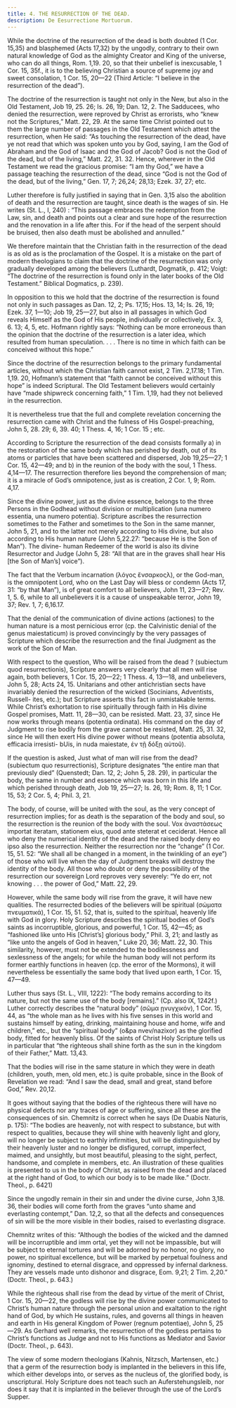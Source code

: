 ```yaml
---
title: 4. THE RESURRECTION OF THE DEAD.
description: De Eesurrectione Mortuorum.
---
```


While the doctrine of the resurrection of the dead is both  doubted (1 Cor. 15,35) and blasphemed (Acts 17,32) by the ungodly, contrary to their own natural knowledge of God as the  almighty Creator and King of the universe, who can do all things,  Rom. 1,19. 20, so that their unbelief is inexcusable, 1 Cor. 15, 35f.,  it is to the believing Christian a source of supreme joy and sweet  consolation, 1 Cor. 15, 20—22 (Third Article: “I believe in the  resurrection of the dead”). 

The doctrine of the resurrection is taught not only in the  New, but also in the Old Testament, Job 19, 25. 26; Is. 26, 19;  Dan. 12, 2. The Sadducees, who denied the resurrection, were reproved by Christ as errorists, who “knew not the Scriptures,”  Matt. 22, 29. At the same time Christ pointed out to them the  large number of passages in the Old Testament which attest the  resurrection, when He said: “As touching the resurrection of the  dead, have ye not read that which was spoken unto you by God,  saying, I am the God of Abraham and the God of Isaac and the  God of Jacob? God is not the God of the dead, but of the living,” Matt. 22, 31. 32. Hence, wherever in the Old Testament we read  the gracious promise: “I am thy God,” we have a passage teaching  the resurrection of the dead, since “God is not the God of the dead,  but of the living,” Gen. 17, 7; 26,24; 28,13; Ezek. 37, 27; etc. 

Luther therefore is fully justified in saying that in Gen. 3,15  also the abolition of death and the resurrection are taught, since  death is the wages of sin. He writes (St. L., I, 240) : “This passage embraces the redemption from the Law, sin, and death and  points out a clear and sure hope of the resurrection and the renovation in a life after this. For if the head of the serpent should be  bruised, then also death must be abolished and annulled.” 

We therefore maintain that the Christian faith in the resurrection of the dead is as old as is the proclamation of the Gospel.  It is a mistake on the part of modern theologians to claim that  the doctrine of the resurrection was only gradually developed  among the believers (Luthardt, Dogmatik, p. 412; Voigt: “The  doctrine of the resurrection is found only in the later books of  the Old Testament.” Biblical Dogmatics, p. 239). 

In opposition to this we hold that the doctrine of the resurrection is found not only in such passages as Dan. 12, 2; Ps. 17,15;  Hos. 13, 14; Is. 26, 19; Ezek. 37, 1—10; Job 19, 25—27, but  also in all passages in which God reveals Himself as the God of  His people, individually or collectively, Ex. 3, 6. 13; 4, 5, etc.  Hofmann rightly says: “Nothing can be more erroneous than the  opinion that the doctrine of the resurrection is a later idea, which  resulted from human speculation. . . . There is no time in which  faith can be conceived without this hope.” 

Since the doctrine of the resurrection belongs to the primary  fundamental articles, without which the Christian faith cannot  exist, 2 Tim. 2,17.18; 1 Tim. 1,19. 20, Hofmann’s statement that  “faith cannot be conceived without this hope” is indeed Scriptural.  The Old Testament believers would certainly have “made shipwreck concerning faith,” 1 Tim. 1,19, had they not believed in the  resurrection. 

It is nevertheless true that the full and complete revelation  concerning the resurrection came with Christ and the fulness of  His Gospel-preaching, John 5, 28. 29; 6, 39. 40; 1 Thess. 4, 16;  1 Cor. 15 ; etc. 

According to Scripture the resurrection of the dead consists  formally a) in the restoration of the same body which has perished  by death, out of its atoms or particles that have been scattered and dispersed, Job 19,25—27; 1 Cor. 15, 42—49; and b) in the reunion of the body with the soul, 1 Thess. 4,14—17. The resurrection therefore lies beyond the comprehension of man; it is  a miracle of God’s omnipotence, just as is creation, 2 Cor. 1, 9;  Rom. 4,17. 

Since the divine power, just as the divine essence, belongs to  the three Persons in the Godhead without division or multiplication  (una numero essentia, una numero potentia). Scripture ascribes  the resurrection sometimes to the Father and sometimes to the Son  in the same manner, John 5, 21, and to the latter not merely according to His divine, but also according to His human nature  (John 5,22.27: “because He is the Son of Man”). The divine-  human Redeemer of the world is also its divine Resurrector and  Judge (John 5, 28: “All that are in the graves shall hear His [the  Son of Man’s] voice”). 

The fact that the Verbum incarnation (λόγος ἔνσαρκοςλ), or the  God-man, is the omnipotent Lord, who on the Last Day will bless  or condemn (Acts 17, 31: “by that Man”), is of great comfort to  all believers, John 11, 23—27; Rev. 1, 5. 6, while to all unbelievers  it is a cause of unspeakable terror, John 19, 37; Rev. 1, 7; 6,16.17. 

That the denial of the communication of divine actions  (actiones) to the human nature is a most pernicious error (cp. the  Calvinistic denial of the genus maiestaticum) is proved convincingly by the very passages of Scripture which describe the resurrection and the final Judgment as the work of the Son of Man. 

With respect to the question, Who will be raised from the dead ?  (subiectum quod resurrectionis), Scripture answers very clearly  that all men will rise again, both believers, 1 Cor. 15, 20—22;  1 Thess. 4, 13—18, and unbelievers, John 5, 28; Acts 24, 15.  Unitarians and other antichristian sects have invariably denied  the resurrection of the wicked (Socinians, Adventists, Russell-  ites, etc.); but Scripture asserts this fact in unmistakable terms.  While Christ’s exhortation to rise spiritually through faith in His  divine Gospel promises, Matt. 11, 28—30, can be resisted. Matt.  23, 37, since He now works through means (potentia ordinata).  His command on the day of Judgment to rise bodily from the grave  cannot be resisted, Matt. 25, 31. 32, since He will then exert His  divine power without means (potentia absoluta, efficacia irresisti-  bUis, in nuda maiestate, ἐν τῇ δόξῃ αὐτοῦ). 

If the question is asked, Just what of man will rise from the  dead? (subiectum quo resurrectionis), Scripture designates “the entire man that previously died” (Quenstedt; Dan. 12, 2; John 5,  28. 29), in particular the body, the same in number and essence  which was born in this life and which perished through death,  Job 19, 25—27; Is. 26, 19; Rom. 8, 11; 1 Cor. 15, 53; 2 Cor.  5, 4; Phil. 3, 21. 

The body, of course, will be united with the soul, as the very  concept of resurrection implies; for as death is the separation of  the body and soul, so the resurrection is the reunion of the body  with the soul. Vox ἀναστάσεως importat iteratam, stationem eius, quod ante steterat et ceciderat. Hence all who deny the numerical  identity of the dead and the raised body deny eo ipso also the  resurrection. Neither the resurrection nor the “change” (1 Cor.  15, 51. 52: “We shall all be changed in a moment, in the twinkling  of an eye”) of those who will live when the day of Judgment breaks  will destroy the identity of the body. All those who doubt or deny  the possibility of the resurrection our sovereign Lord reproves  very severely: “Ye do err, not knowing . . . the power of God,”  Matt. 22, 29. 

However, while the same body will rise from the grave, it will  have new qualities. The resurrected bodies of the believers will  be spiritual (σώματα πνευματικά), 1 Cor. 15, 51. 52, that is, suited  to the spiritual, heavenly life with God in glory. Holy Scripture  describes the spiritual bodies of God’s saints as incorruptible,  glorious, and powerful, 1 Cor. 15, 42—45; as “fashioned like unto  His [Christ’s] glorious body,” Phil. 3, 21; and lastly as “like unto  the angels of God in heaven,” Luke 20, 36; Matt. 22, 30. This  similarity, however, must not be extended to the bodilessness and  sexlessness of the angels; for while the human body will not perform its former earthly functions in heaven (cp. the error of the  Mormons), it will nevertheless be essentially the same body that  lived upon earth, 1 Cor. 15, 47—49. 

Luther thus says (St. L., VIII, 1222): “The body remains according to its nature, but not the same use of the body [remains].”  (Cp. also IX, 1242f.) Luther correctly describes the “natural body” (σῶμα ῃνυγχικόν), 1 Cor. 15, 44, as “the whole man as he lives with  his five senses in this world and sustains himself by eating, drinking, maintaining house and home, wife and children,” etc., but the  “spiritual body” (o&pa nvev/nazixor) as the glorified body, fitted  for heavenly bliss. Of the saints of Christ Holy Scripture tells us  in particular that “the righteous shall shine forth as the sun in  the kingdom of their Father,” Matt. 13,43. 

That the bodies will rise in the same stature in which they  were in death (children, youth, men, old men, etc.) is quite probable, since in the Book of Revelation we read: “And I saw the  dead, small and great, stand before God,” Rev. 20,12. 

It goes without saying that the bodies of the righteous there  will have no physical defects nor any traces of age or suffering,  since all these are the consequences of sin. Chemnitz is correct  when he says (De Duabis Naturis, p. 175): “The bodies are heavenly, not with respect to substance, but with respect to qualities,  because they will shine with heavenly light and glory, will no  longer be subject to earthly infirmities, but will be distinguished  by their heavenly luster and no longer be disfigured, corrupt, imperfect, maimed, and unsightly, but most beautiful, pleasing to  the sight, perfect, handsome, and complete in members, etc. An  illustration of these qualities is presented to us in the body of  Christ, as raised from the dead and placed at the right hand of  God, to which our body is to be made like.” (Doctr. Theol.,  p. 6421) 

Since the ungodly remain in their sin and under the divine  curse, John 3,18. 36, their bodies will come forth from the graves  “unto shame and everlasting contempt,” Dan. 12,2, so that all the  defects and consequences of sin will be the more visible in their  bodies, raised to everlasting disgrace. 

Chemnitz writes of this: “Although the bodies of the wicked  and the damned will be incorruptible and imm ortal, yet they will  not be impassible, but will be subject to eternal tortures and will  be adorned by no honor, no glory, no power, no spiritual excellence,  but will be marked by perpetual foulness and ignominy, destined  to eternal disgrace, and oppressed by infernal darkness. They are  vessels made unto dishonor and disgrace, Eom. 9,21; 2 Tim. 2,20.”  (Doctr. Theol., p. 643.) 

While the righteous shall rise from the dead by virtue of the  merit of Christ, 1 Cor. 15, 20—22, the godless will rise by the  divine power communicated to Christ’s human nature through the  personal union and exaltation to the right hand of God, by which  He sustains, rules, and governs all things in heaven and earth in  His general Kingdom of Power (regnum potentiae), John 5,  25—29. As Gerhard well remarks, the resurrection of the godless  pertains to Christ’s functions as Judge and not to His functions  as Mediator and Savior (Doctr. Theol., p. 643). 

The view of some modern theologians (Kahnis, Nitzsch, Martensen, etc.) that a germ of the resurrection body is implanted in  the believers in this life, which either develops into, or serves as  the nucleus of, the glorified body, is unscriptural. Holy Scripture  does not teach such an Auferstehungsleib, nor does it say that it is  implanted in the believer through the use of the Lord’s Supper. 
